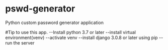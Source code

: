# pswd-generator
Python custom password generator application

#Tip to use this app.
--Install python 3.7 or later
--install virtual environment(venv)
--activate venv
--install django 3.0.8 or later using pip
--run the server
